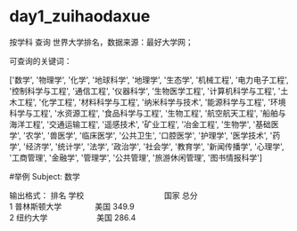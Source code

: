 # day1_zuihaodaxue
按学科 查询 世界大学排名，数据来源：最好大学网；

可查询的关键词：

['数学', '物理学', '化学', '地球科学', '地理学', '生态学', '机械工程', '电力电子工程', '控制科学与工程', '通信工程', '仪器科学', '生物医学工程', '计算机科学与工程', '土木工程', '化学工程', '材料科学与工程', '纳米科学与技术', '能源科学与工程', '环境科学与工程', '水资源工程', '食品科学与工程', '生物工程', '航空航天工程', '船舶与海洋工程', '交通运输工程', '遥感技术', '矿业工程', '冶金工程', '生物学', '基础医学', '农学', '兽医学', '临床医学', '公共卫生', '口腔医学', '护理学', '医学技术', '药学', '经济学', '统计学', '法学', '政治学', '社会学', '教育学', '新闻传播学', '心理学', '工商管理', '金融学', '管理学', '公共管理', '旅游休闲管理', '图书情报科学']

#举例   Subject: 数学

输出格式：
 排名     学校　　　　　　　　　　        国家              总分    
  1     普林斯顿大学　　　　          美国            349.9   
  2     纽约大学　　　　　　          美国            286.4   
